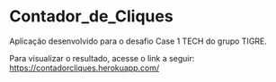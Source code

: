 # Contador_de_Cliques

Aplicação desenvolvido para o desafio Case 1 TECH do grupo TIGRE.

Para visualizar o resultado, acesse o link a seguir: https://contadorcliques.herokuapp.com/
